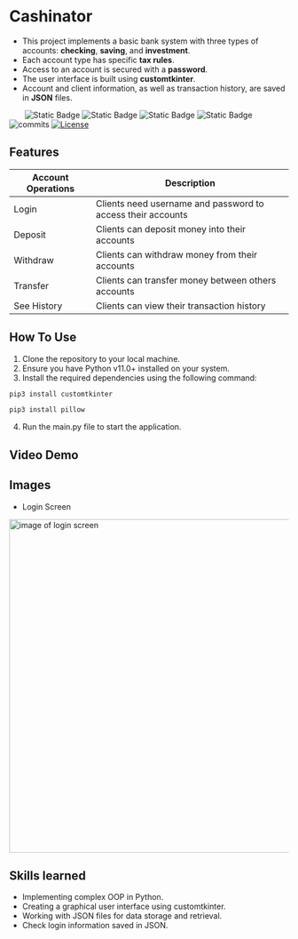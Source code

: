 # Cashinator
*  This project implements a basic bank system with three types of accounts: **checking**, **saving**, and **investment**.  
*  Each account type has specific **tax rules**.
*  Access to an account is secured with a **password**.
*  The user interface is built using **customtkinter**.
*  Account and client information, as well as transaction history, are saved in **JSON** files.

&nbsp;&nbsp;&nbsp;&nbsp;&nbsp;&nbsp;
![Static Badge](https://img.shields.io/badge/final%20project%20CS50P-8A2BE2)
![Static Badge](https://badgen.net/badge/python/v3.11+?color=cyan)
![Static Badge](https://badgen.net/badge/GUI/customtkinter?color=blue)
![Static Badge](https://badgen.net/badge/IDE/pycharm?color=green)
![commits](https://badgen.net/github/commits/VChristinne/bank_system/main?color=orange)
[![License](https://badgen.net/badge/license/LGPL-3.0-only?color=black)](https://opensource.org/license/lgpl-3-0/)


## Features
| Account Operations | Description                                                 |
|--------------------|-------------------------------------------------------------|
| Login              | Clients need username and password to access their accounts |
| Deposit            | Clients can deposit money into their accounts               |
| Withdraw           | Clients can withdraw money from their accounts              |
| Transfer           | Clients can transfer money between others accounts          |
| See History        | Clients can view their transaction history                  |


## How To Use
1. Clone the repository to your local machine.
2. Ensure you have Python v11.0+ installed on your system.
3. Install the required dependencies using the following command:
```bash
pip3 install customtkinter
```
```bash
pip3 install pillow
```
4. Run the main.py file to start the application.

## Video Demo

## Images
- Login Screen
<img width=600 alt="image of login screen" src="https://github.com/VChristinne/bank_system/assets/141720673/a2159948-5cfd-4f68-b372-850a9a2ec71e">

## Skills learned
* Implementing complex OOP in Python.
* Creating a graphical user interface using customtkinter.
* Working with JSON files for data storage and retrieval.
* Check login information saved in JSON.

